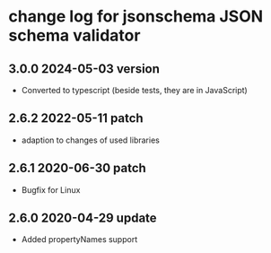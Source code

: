 # change log for jsonschema JSON schema validator

## 3.0.0 2024-05-03 version

- Converted to typescript (beside tests, they are in JavaScript)

## 2.6.2 2022-05-11 patch

- adaption to changes of used libraries

## 2.6.1 2020-06-30 patch

- Bugfix for Linux

## 2.6.0 2020-04-29 update

- Added propertyNames support
